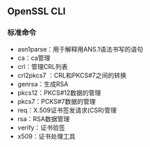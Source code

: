 ## OpenSSL CLI

### 标准命令

- asn1parse：用于解释用ANS.1语法书写的语句
- ca：ca管理
- crl：管理CRL列表
- crl2pkcs7 ：CRL和PKCS#7之间的转换 
- genrsa：生成RSA
- pkcs12：PKCS#12数据的管理
- pkcs7：PCKS#7数据的管理
- req：X.509证书签发请求(CSR)管理
- rsa：RSA数据管理
- verify：证书验签
- x509：证书处理工具

